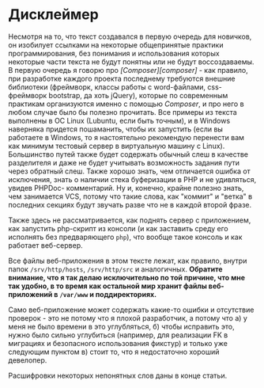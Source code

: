 # Дисклеймер

Несмотря на то, что текст создавался в первую очередь для новичков, он
изобилует ссылками на некоторые общепринятые практики программирования,
без понимания и использования которых некоторые части текста не будут
понятны или не будут воссоздаваемы. В первую очередь я говорю про
*[Composer][composer]* - как правило, при разработке каждого проекта
последнему требуются внешние библиотеки (фреймворк, классы работы с
word-файлами, css-фреймворк bootstrap, да хоть jQuery), которые по
современным практикам организуются именно с помощью *Composer*, и про
него в любом случае было бы полезно прочитать. Все примеры из текста
выполнены в ОС Linux (Lubuntu, если быть точным), и в Windows наверняка
придется пошаманить, чтобы их запустить (если вы работаете в Windows, то
я настоятельно рекомендую перенести вам как минимум тестовый сервер в
виртуальную машину с Linux).
Большинство путей также будет содержать обычный слеш в качестве
разделителя и даже не будет учитывать возможность задания пути через
обратный слеш. Также хорошо знать, чем отличается ошибка от исключения,
знать о наличии стека буферизации в PHP и не удивляться, увидев PHPDoc-
комментарий. Ну и, конечно, крайне полезно знать, чем занимается VCS,
потому что такие слова, как "коммит" и "ветка" в последних секциях будут
звучать разве что не в каждой второй фразе.

Также здесь не рассматривается, как поднять сервер с приложением, как
запустить php-скрипт из консоли (и как заставить среду его исполнять
без предваряющего `php`), что вообще такое консоль и как работает
веб-сервер.

Все файлы веб-приложения в этом тексте лежат, как правило, внутри папок
`/srv/http/hosts`, `/srv/http/src` и аналогичных. **Обратите внимание,
что я так делаю исключительно по той причине, что мне так удобно, в то
время как остальной мир хранит файлы веб-приложений в `/var/www` и
поддиректориях.**

Само веб-приложение может содержать какие-то ошибки и отсутствие проверок - это
не потому что я плохой разработчик, а потому что а) у меня не было времени в это
углубляться, б) чтобы исправить это, нужно было сильно углубиться (например, для
реализации FK в миграциях и безопасного использования фикстур) и только уже
следующим пунктом в) стоит то, что я недостаточно хороший девелопер.

Расшифровки некоторых непонятных слов даны в конце статьи.
